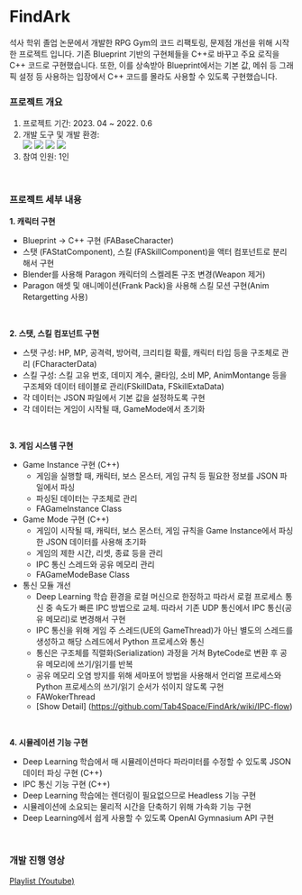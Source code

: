 # FindArk
석사 학위 졸업 논문에서 개발한 RPG Gym의 코드 리팩토링, 문제점 개선을 위해 시작한 프로젝트 입니다. 기존 Blueprint 기반의 구현체들을 C++로 바꾸고 주요 로직을 C++ 코드로 구현했습니다. 또한, 이를 상속받아 Blueprint에서는 기본 값, 메쉬 등 그래픽 설정 등 사용하는 입장에서 C++ 코드를 몰라도 사용할 수 있도록 구현했습니다.

### 프로젝트 개요
1. 프로젝트 기간: 2023. 04 ~ 2022. 0.6
2. 개발 도구 및 개발 환경: </br>
    <img src="https://img.shields.io/badge/UnrealEngine-0E1128?style=for-the-badge&logo=UnrealEngine&logoColor=white"> <img src="https://img.shields.io/badge/Python-3776AB?style=for-the-badge&logo=Python&logoColor=white"> <img src="https://img.shields.io/badge/Blender-E87D0D?style=for-the-badge&logo=Blender&logoColor=white"> <img src="https://img.shields.io/badge/Windows-0078D6?style=for-the-badge&logo=Windows&logoColor=white">
3. 참여 인원: 1인
<br/>

### 프로젝트 세부 내용
**1. 캐릭터 구현**
* Blueprint → C++ 구현 (FABaseCharacter)
* 스탯 (FAStatComponent), 스킬 (FASkillComponent)을 액터 컴포넌트로 분리해서 구현
* Blender를 사용해 Paragon 캐릭터의 스켈레톤 구조 변경(Weapon 제거)
* Paragon 애셋 및 애니메이션(Frank Pack)을 사용해 스킬 모션 구현(Anim Retargetting 사용)
<br/>

**2. 스탯, 스킬 컴포넌트 구현**
* 스탯 구성: HP, MP, 공격력, 방어력, 크리티컬 확률, 캐릭터 타입 등을 구조체로 관리 (FCharacterData)
* 스킬 구성: 스킬 고유 번호, 데미지 계수, 쿨타임, 소비 MP, AnimMontange 등을 구조체와 데이터 테이블로 관리(FSkillData, FSkillExtaData)
* 각 데이터는 JSON 파일에서 기본 값을 설정하도록 구현
* 각 데이터는 게임이 시작될 때, GameMode에서 초기화
<br/>

**3. 게임 시스템 구현**
* Game Instance 구현 (C++)
    * 게임을 실행할 때, 캐릭터, 보스 몬스터, 게임 규칙 등 필요한 정보를 JSON 파일에서 파싱
    * 파싱된 데이터는 구조체로 관리
    * FAGameInstance Class
* Game Mode 구현 (C++)
    * 게임이 시작될 때, 캐릭터, 보스 몬스터, 게임 규칙을 Game Instance에서 파싱한 JSON 데이터를 사용해 초기화
    * 게임의 제한 시간, 리셋, 종료 등을 관리
    * IPC 통신 스레드와 공유 메모리 관리
    * FAGameModeBase Class
* 통신 모듈 개선
    * Deep Learning 학습 환경을 로컬 머신으로 한정하고 따라서 로컬 프로세스 통신 중 속도가 빠른 IPC 방법으로 교체. 따라서 기존 UDP 통신에서 IPC 통신(공유 메모리)로 변경해서 구현
    * IPC 통신을 위해 게임 주 스레드(UE의 GameThread)가 아닌 별도의 스레드를 생성하고 해당 스레드에서 Python 프로세스와 통신
    * 통신은 구조체를 직렬화(Serialization) 과정을 거쳐 ByteCode로 변환 후 공유 메모리에 쓰기/읽기를 반복
    * 공유 메모리 오염 방지를 위해 세마포어 방법을 사용해서 언리얼 프로세스와 Python 프로세스의 쓰기/읽기 순서가 섞이지 않도록 구현
    * FAWokerThread
    * [Show Detail] (https://github.com/Tab4Space/FindArk/wiki/IPC-flow)
<br/>

**4. 시뮬레이션 기능 구현**
* Deep Learning 학습에서 매 시뮬레이션마다 파라미터를 수정할 수 있도록 JSON 데이터 파싱 구현 (C++)
* IPC 통신 기능 구현 (C++)
* Deep Learning 학습에는 렌더링이 필요없으므로 Headless 기능 구현
* 시뮬레이션에 소요되는 물리적 시간을 단축하기 위해 가속화 기능 구현
* Deep Learning에서 쉽게 사용할 수 있도록 OpenAI Gymnasium API 구현
<br/>

### 개발 진행 영상
[Playlist (Youtube)](https://www.youtube.com/playlist?list=PLnRVH8DOZjpD25-ojWCmurzCvA9GMnwyE)